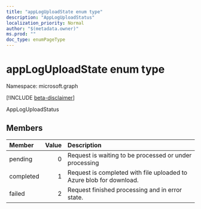 ```yaml
---
title: "appLogUploadState enum type"
description: "AppLogUploadStatus"
localization_priority: Normal
author: "$(metadata.owner)"
ms.prod: ""
doc_type: enumPageType
---
```


# appLogUploadState enum type

Namespace: microsoft.graph

[!INCLUDE [beta-disclaimer](../../includes/beta-disclaimer.md)]

AppLogUploadStatus

## Members

| Member    | Value | Description                                                         |
| :-------- | ----: | :------------------------------------------------------------------ |
| pending   | 0     | Request is waiting to be processed or under processing              |
| completed | 1     | Request is completed with file uploaded to Azure blob for download. |
| failed    | 2     | Request finished processing and in error state.                     |
